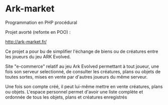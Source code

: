 # Ark-market

Programmation en PHP procédural

Projet avorté (refonte en POO) :

http://ark-market.fr/

Ce projet a pour bu de simplifier l'échange de biens ou de créatures entre les joueurs du jeu ARK Evolved.

Site "e-commerce" relatif au jeu Ark Evolved permettant à tout joueur, une fois son serveur selectionné, de consulter les créatures, plans ou objets de toutes sortes, mises en vente par d'autres joueurs du même serveur.

Une fois son compte créé, il peut lui-même mettre en vente créatures, plans ou objets. L'espace personnel permet d'avoir une liste complète et ordonnée de tous les objets, plans et créatures enregistrés 
